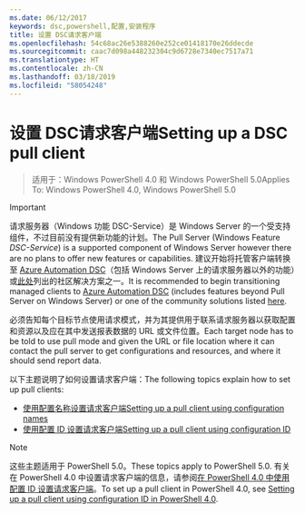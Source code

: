 ```yaml
---
ms.date: 06/12/2017
keywords: dsc,powershell,配置,安装程序
title: 设置 DSC请求客户端
ms.openlocfilehash: 54c68ac26e5388260e252ce01418170e26ddecde
ms.sourcegitcommit: caac7d098a448232304c9d6728e7340ec7517a71
ms.translationtype: HT
ms.contentlocale: zh-CN
ms.lasthandoff: 03/18/2019
ms.locfileid: "58054248"
---
```

# <a name="setting-up-a-dsc-pull-client"></a><span data-ttu-id="9b4ed-103">设置 DSC请求客户端</span><span class="sxs-lookup"><span data-stu-id="9b4ed-103">Setting up a DSC pull client</span></span>

> <span data-ttu-id="9b4ed-104">适用于：Windows PowerShell 4.0 和 Windows PowerShell 5.0</span><span class="sxs-lookup"><span data-stu-id="9b4ed-104">Applies To: Windows PowerShell 4.0, Windows PowerShell 5.0</span></span>

> [!IMPORTANT]
> <span data-ttu-id="9b4ed-105">请求服务器（Windows 功能 DSC-Service）是 Windows Server 的一个受支持组件，不过目前没有提供新功能的计划。</span><span class="sxs-lookup"><span data-stu-id="9b4ed-105">The Pull Server (Windows Feature *DSC-Service*) is a supported component of Windows Server however there are no plans to offer new features or capabilities.</span></span> <span data-ttu-id="9b4ed-106">建议开始将托管客户端转换至 [Azure Automation DSC](/azure/automation/automation-dsc-getting-started)（包括 Windows Server 上的请求服务器以外的功能）或[此处](pullserver.md#community-solutions-for-pull-service)列出的社区解决方案之一。</span><span class="sxs-lookup"><span data-stu-id="9b4ed-106">It is recommended to begin transitioning managed clients to [Azure Automation DSC](/azure/automation/automation-dsc-getting-started) (includes features beyond Pull Server on Windows Server) or one of the community solutions listed [here](pullserver.md#community-solutions-for-pull-service).</span></span>

<span data-ttu-id="9b4ed-107">必须告知每个目标节点使用请求模式，并为其提供用于联系请求服务器以获取配置和资源以及应在其中发送报表数据的 URL 或文件位置。</span><span class="sxs-lookup"><span data-stu-id="9b4ed-107">Each target node has to be told to use pull mode and given the URL or file location where it can contact the pull server to get configurations and resources, and where it should send report data.</span></span>

<span data-ttu-id="9b4ed-108">以下主题说明了如何设置请求客户端：</span><span class="sxs-lookup"><span data-stu-id="9b4ed-108">The following topics explain how to set up pull clients:</span></span>

* [<span data-ttu-id="9b4ed-109">使用配置名称设置请求客户端</span><span class="sxs-lookup"><span data-stu-id="9b4ed-109">Setting up a pull client using configuration names</span></span>](pullClientConfigNames.md)
* [<span data-ttu-id="9b4ed-110">使用配置 ID 设置请求客户端</span><span class="sxs-lookup"><span data-stu-id="9b4ed-110">Setting up a pull client using configuration ID</span></span>](pullClientConfigID.md)

> [!NOTE]
> <span data-ttu-id="9b4ed-111">这些主题适用于 PowerShell 5.0。</span><span class="sxs-lookup"><span data-stu-id="9b4ed-111">These topics apply to PowerShell 5.0.</span></span> <span data-ttu-id="9b4ed-112">有关在 PowerShell 4.0 中设置请求客户端的信息，请参阅[在 PowerShell 4.0 中使用配置 ID 设置请求客户端](pullClientConfigID4.md)。</span><span class="sxs-lookup"><span data-stu-id="9b4ed-112">To set up a pull client in PowerShell 4.0, see [Setting up a pull client using configuration ID in PowerShell 4.0](pullClientConfigID4.md).</span></span>